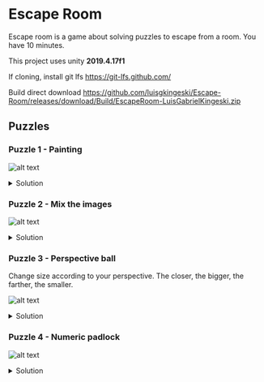 # Escape Room

Escape room is a game about solving puzzles to escape from a room. You have 10 minutes.

This project uses unity **2019.4.17f1**

If cloning, install git lfs https://git-lfs.github.com/

Build direct download https://github.com/luisgkingeski/Escape-Room/releases/download/Build/EscapeRoom-LuisGabrielKingeski.zip

## Puzzles

### Puzzle 1 - Painting
![alt text](https://user-images.githubusercontent.com/44435379/116798609-c4173080-aac7-11eb-8493-8f84b652bba0.png)
<details><summary>Solution</summary>
<p>
Make the image look exactly like the one below

![alt text](https://user-images.githubusercontent.com/44435379/116798722-fecd9880-aac8-11eb-890b-67b0b37049b6.png)
</p>
</details>

### Puzzle 2 - Mix the images
![alt text](https://user-images.githubusercontent.com/44435379/116798643-34be4d00-aac8-11eb-831a-7d6c2ded7392.png)
<details><summary>Solution</summary>
<p>
Click on the images on the left that form the image on the right.
</p>
</details>

### Puzzle 3 - Perspective ball

Change size according to your perspective. The closer, the bigger, the farther, the smaller.

![alt text](https://user-images.githubusercontent.com/44435379/116798655-5a4b5680-aac8-11eb-9381-13ccef777e28.png)
<details><summary>Solution</summary>
<p>
Adjust the size of the ball to fit the hole

![alt text](https://user-images.githubusercontent.com/44435379/116798797-bfec1280-aac9-11eb-864f-540cf1f89503.png)
</p>
</details>

### Puzzle 4 - Numeric padlock
![alt text](https://user-images.githubusercontent.com/44435379/116798664-75b66180-aac8-11eb-9e19-09e51368f93e.png)
<details><summary>Solution</summary>
<p>
The code is next to the bookcase (3715).

![alt text](https://user-images.githubusercontent.com/44435379/116798760-6daaf180-aac9-11eb-8ed6-01358ec34b55.png)
</p>
</details>

